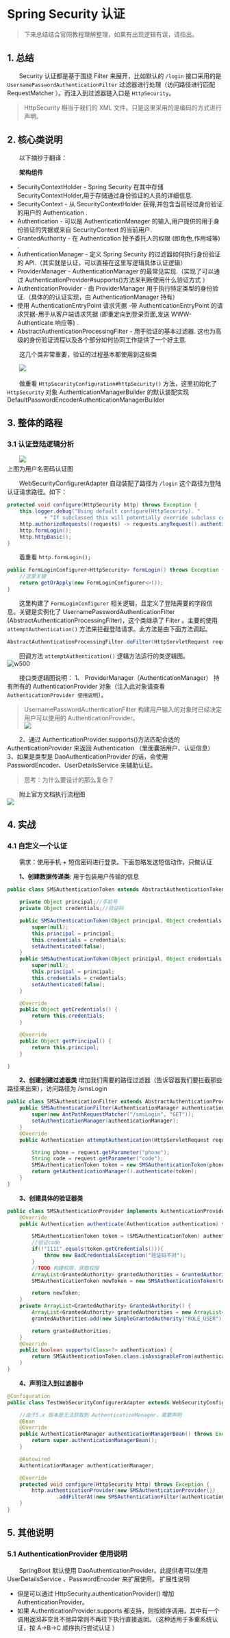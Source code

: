 # Spring Security 认证

> 下来总结结合官网教程理解整理，如果有出现逻辑有误，请指出。
>

## 1. 总结

　　Security 认证都是基于围绕 Filter 来展开，比如默认的 `/login` 接口采用的是 `UsernamePasswordAuthenticationFilter` 过滤器进行处理（访问路径进行匹配 RequestMatcher ）。而注入到过滤器链入口是 `HttpSecurity`。

> HttpSecurity 相当于我们的 XML 文件。只是这里采用的是编码的方式进行声明。
>

## 2. 核心类说明

　　以下摘抄于翻译：

　　**架构组件**

* SecurityContextHolder - Spring Security 在其中存储 SecurityContextHolder,用于存储通过身份验证的人员的详细信息.
* SecurityContext - 从 SecurityContextHolder 获得,并包含当前经过身份验证的用户的 Authentication .
* Authentication - 可以是 AuthenticationManager 的输入,用户提供的用于身份验证的凭据或来自 SecurityContext 的当前用户.
* GrantedAuthority - 在 Authentication 授予委托人的权限 (即角色,作用域等) .
* AuthenticationManager - 定义 Spring Security 的过滤器如何执行身份验证的 API.（其实就是认证，可以直接在这里写逻辑具体认证逻辑）
* ProviderManager - AuthenticationManager 的最常见实现.（实现了可以通过 AuthenticationProvider#supports()方法来判断使用什么验证方式 ）
* AuthenticationProvider - 由 ProviderManager 用于执行特定类型的身份验证.（具体的的认证实现，由 AuthenticationManager 持有）
* 使用 AuthenticationEntryPoint 请求凭据 -带 AuthenticationEntryPoint 的请求凭据-用于从客户端请求凭据 (即重定向到登录页面,发送 WWW-Authenticate 响应等) .
* AbstractAuthenticationProcessingFilter - 用于验证的基本过滤器. 这也为高级的身份验证流程以及各个部分如何协同工作提供了一个好主意.

　　这几个类非常重要，验证的过程基本都使用到这些类

　　![](http://img.lsof.fun/2020-12-13-16074401507745.jpg)

　　做重看 `HttpSecurityConfiguration#httpSecurity()` 方法，这里初始化了 `HttpSecurity` 对象 AuthenticationManagerBuilder 的默认装配实现 DefaultPasswordEncoderAuthenticationManagerBuilder

## 3. 整体的路程

### 3.1 认证登陆逻辑分析

　　![](http://img.lsof.fun/2021-01-13-16080946360655.jpg)  
上图为用户名密码认证图

　　WebSecurityConfigurerAdapter 自动装配了路径为 `/login` 这个路径为登陆认证请求路径。如下：

```java
protected void configure(HttpSecurity http) throws Exception {
	this.logger.debug("Using default configure(HttpSecurity). "
			+ "If subclassed this will potentially override subclass configure(HttpSecurity).");
	http.authorizeRequests((requests) -> requests.anyRequest().authenticated());
	http.formLogin();
	http.httpBasic();
}
```

　　着重看  `http.formLogin();`

```java
public FormLoginConfigurer<HttpSecurity> formLogin() throws Exception {
    //这里关键
    return getOrApply(new FormLoginConfigurer<>());
}
```

　　这里构建了 `FormLoginConfigurer` 相关逻辑，且定义了登陆需要的字段信息。关键是实例化了 UsernamePasswordAuthenticationFilter (AbstractAuthenticationProcessingFilter)，这个类继承了 Filter 。主要的使用 `attemptAuthentication()` 方法来拦截登陆请求。此方法是由下面方法调起。

```java
AbstractAuthenticationProcessingFilter.doFilter(HttpServletRequest request, HttpServletResponse response, FilterChain chain)
```

　　回调方法 `attemptAuthentication()` 逻辑方法运行的类逻辑图。  
 ![w500](http://img.lsof.fun/2020-12-13-16078545172829.jpg)

　　接口类逻辑图说明：
1、 ProviderManager（AuthenticationManager） 持有所有的 AuthenticationProvider 对象（注入此对象请查看 `AuthenticationProvider 使用说明`）。

> UsernamePasswordAuthenticationFilter 构建用户输入的对象时已经决定用户可以使用的 AuthenticationProvider。  
> ![](http://img.lsof.fun/2020-12-13-16078635109165.jpg)
>

　　2、通过 AuthenticationProvider.supports()方法匹配合适的 AuthenticationProvider 来返回 Authentication （里面囊括用户、认证信息）
3、如果是类型是 DaoAuthenticationProvider 的话，会使用 PasswordEncoder、UserDetailsService 来辅助认证。

> 思考：为什么要设计的那么复杂？
>

　　附上官方文档执行流程图  
![](http://img.lsof.fun/2021-01-13-16080974265436.jpg)

## 4. 实战

### 4.1 自定义一个认证

　　需求：使用手机 + 短信密码进行登录。下面忽略发送短信动作，只做认证

　　**1、创建数据传递类**: 用于包装用户传输的信息

```java
public class SMSAuthenticationToken extends AbstractAuthenticationToken {

    private Object principal;//手机号
    private Object credentials;//验证码

    public SMSAuthenticationToken(Object principal, Object credentials) {
        super(null);
        this.principal = principal;
        this.credentials = credentials;
        setAuthenticated(false);
    }
    public SMSAuthenticationToken(Object principal, Object credentials, Collection<? extends GrantedAuthority> authorities) {
        super(null);
        this.principal = principal;
        this.credentials = credentials;
        setAuthenticated(false);
    }

    @Override
    public Object getCredentials() {
        return this.credentials;
    }

    @Override
    public Object getPrincipal() {
        return this.principal;
    }

}
```

　　**2、创建创建过滤器类**
增加我们需要的路径过滤器（告诉容器我们要拦截那些路径来出来），访问路径为 /smsLogin

```java
public class SMSAuthenticationFilter extends AbstractAuthenticationProcessingFilter {
    public SMSAuthenticationFilter(AuthenticationManager authenticationManager) {
        super(new AntPathRequestMatcher("/smsLogin", "GET"));
        setAuthenticationManager(authenticationManager);
    }
    @Override
    public Authentication attemptAuthentication(HttpServletRequest request, HttpServletResponse response) throws AuthenticationException, IOException, ServletException {

        String phone = request.getParameter("phone");
        String code = request.getParameter("code");
        SMSAuthenticationToken token = new SMSAuthenticationToken(phone, code);
        return getAuthenticationManager().authenticate(token);
    }
}
```

　　**3、创建具体的验证器类**

```java
public class SMSAuthenticationProvider implements AuthenticationProvider {
    @Override
    public Authentication authenticate(Authentication authentication) throws AuthenticationException {

        SMSAuthenticationToken token = (SMSAuthenticationToken) authentication;
        //验证code
        if(!"1111".equals(token.getCredentials())){
            throw new BadCredentialsException("验证码不对");
        }
        //TODO 构建权限，获取权限
        ArrayList<GrantedAuthority> grantedAuthorities = GrantedAuthority();
        SMSAuthenticationToken newToken = new SMSAuthenticationToken(token.getPrincipal(), token.getCredentials(), grantedAuthorities);

        return newToken;
    }
    private ArrayList<GrantedAuthority> GrantedAuthority() {
        ArrayList<GrantedAuthority> grantedAuthorities = new ArrayList<>();
        grantedAuthorities.add(new SimpleGrantedAuthority("ROLE_USER"));

        return grantedAuthorities;
    }
    @Override
    public boolean supports(Class<?> authentication) {
        return SMSAuthenticationToken.class.isAssignableFrom(authentication);
    }
}
```

　　**4、声明注入到过滤器中**

```java
@Configuration
public class TestWebSecurityConfigurerAdapter extends WebSecurityConfigurerAdapter {

    //由于5.x 版本是无法获取到 AuthenticationManager，需要声明
    @Bean
    @Override
    public AuthenticationManager authenticationManagerBean() throws Exception {
        return super.authenticationManagerBean();
    }

    @Autowired
    AuthenticationManager authenticationManager;

    @Override
    protected void configure(HttpSecurity http) throws Exception {
        http.authenticationProvider(new SMSAuthenticationProvider())
                .addFilterAt(new SMSAuthenticationFilter(authenticationManager), UsernamePasswordAuthenticationFilter.class);
    }
}
```

## 5. 其他说明

### 5.1 AuthenticationProvider 使用说明

　　SpringBoot 默认使用 DaoAuthenticationProvider。此提供者可以使用 UserDetailsService 、PasswordEncoder 来扩展使用。
扩展性说明

* 但是可以通过 HttpSecurity.authenticationProvider() 增加 AuthenticationProvider。
* 如果 AuthenticationProvider.supports 都支持，则按顺序调用，其中有一个调用返回非空且不抛异常则不再往下执行直接返回。（这种适用于多重系统认证，按 A->B->C 顺序执行尝试认证 ）
